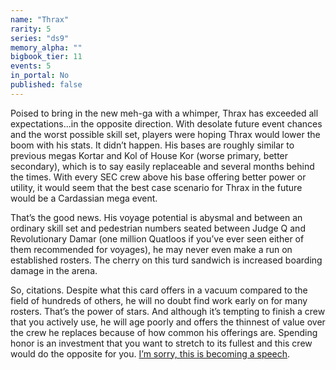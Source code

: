 ```yaml
---
name: "Thrax"
rarity: 5
series: "ds9"
memory_alpha: ""
bigbook_tier: 11
events: 5
in_portal: No
published: false
---
```


Poised to bring in the new meh-ga with a whimper, Thrax has exceeded all expectations...in the opposite direction. With desolate future event chances and the worst possible skill set, players were hoping Thrax would lower the boom with his stats. It didn’t happen. His bases are roughly similar to previous megas Kortar and Kol of House Kor (worse primary, better secondary), which is to say easily replaceable and several months behind the times. With every SEC crew above his base offering better power or utility, it would seem that the best case scenario for Thrax in the future would be a Cardassian mega event.

That’s the good news. His voyage potential is abysmal and between an ordinary skill set and pedestrian numbers seated between Judge Q and Revolutionary Damar (one million Quatloos if you’ve ever seen either of them recommended for voyages), he may never even make a run on established rosters. The cherry on this turd sandwich is increased boarding damage in the arena.

So, citations. Despite what this card offers in a vacuum compared to the field of hundreds of others, he will no doubt find work early on for many rosters. That’s the power of stars. And although it’s tempting to finish a crew that you actively use, he will age poorly and offers the thinnest of value over the crew he replaces because of how common his offerings are. Spending honor is an investment that you want to stretch to its fullest and this crew would do the opposite for you. [I’m sorry, this is becoming a speech](https://getyarn.io/yarn-clip/efcd8451-7001-4147-8ed1-cbc5853fddfa).
